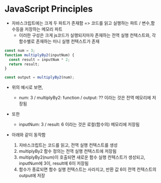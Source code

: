 # JavaScript Principles

- 자바스크립트에는 크게 두 파트가 존재함 => 코드를 읽고 실행하는 파트 / 변수,함수등을 저장하는 메모리 파트
  - 이러한 구성은 크게 js코드가 실행되지마자 존재하는 전역 실행 컨텍스트와, 각 함수별로 존재하는 미니 실행 컨텍스트가 존재

```js
const num = 3;
function multiplyBy2(inputNum) {
  const result = inputNum * 2;
  return result;
}

const output = multiplyBy2(num);
```

- 위의 예시로 보면,

  - num: 3 / multiplyBy2: function / output: ?? 이라는 것은 전역 메모리에 저장됨

- 또한

  - inputNum: 3 / result: 6 이라는 것은 로컬(함수의) 메모리에 저장됨

- 아래와 같이 동작함
  1. 자바스크립트는 코드를 읽고, 전역 실행 컨텍스트를 생성
  2. multiplyBy2 함수 정의는 전역 실행 컨텍스트에 저장됨
  3. multiplyBy2(num)이 호출되면 새로운 함수 실행 컨텍스트가 생성되고, inputNum에 3이, result에 6이 저장됨
  4. 함수가 종료되면 함수 실행 컨텍스트는 사라지고, 반환 값 6이 전역 컨텍스트의 output에 저장
